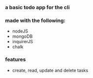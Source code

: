 ### a basic todo app for the cli

### made with the following:

- nodeJS
- mongoDB
- inquirerJS
- chalk

### features

- create, read, update and delete tasks
